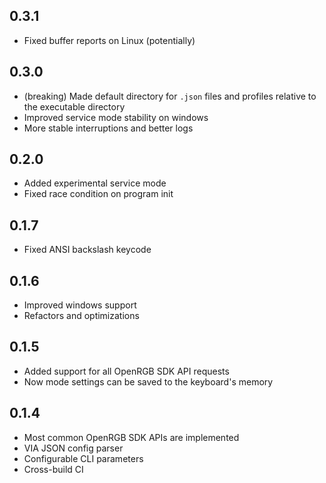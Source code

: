 ## 0.3.1

- Fixed buffer reports on Linux (potentially)

## 0.3.0

- (breaking) Made default directory for `.json` files and profiles relative to the executable directory
- Improved service mode stability on windows
- More stable interruptions and better logs

## 0.2.0

- Added experimental service mode
- Fixed race condition on program init

## 0.1.7

- Fixed ANSI backslash keycode

## 0.1.6

- Improved windows support
- Refactors and optimizations

## 0.1.5

- Added support for all OpenRGB SDK API requests
- Now mode settings can be saved to the keyboard's memory

## 0.1.4

- Most common OpenRGB SDK APIs are implemented
- VIA JSON config parser
- Configurable CLI parameters
- Cross-build CI